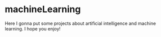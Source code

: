 # machineLearning
Here I gonna put some projects about artificial intelligence and machine learning. I hope you enjoy!
